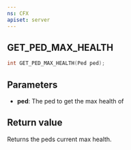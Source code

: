 ```yaml
---
ns: CFX
apiset: server
---
```

## GET_PED_MAX_HEALTH

```c
int GET_PED_MAX_HEALTH(Ped ped);
```


## Parameters
* **ped**: The ped to get the max health of

## Return value
Returns the peds current max health.
